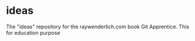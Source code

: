 # ideas
The "ideas" repository for the raywenderlich.com book Git Apprentice. This for education purpose

